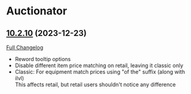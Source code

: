 # Auctionator

## [10.2.10](https://github.com/Auctionator/Auctionator/tree/10.2.10) (2023-12-23)
[Full Changelog](https://github.com/Auctionator/Auctionator/compare/10.2.9...10.2.10) 

- Reword tooltip options  
- Disable different item price matching on retail, leaving it classic only  
- Classic: For equipment match prices using "of the" suffix (along with ilvl)  
    This affects retail, but retail users shouldn't notice any difference  
